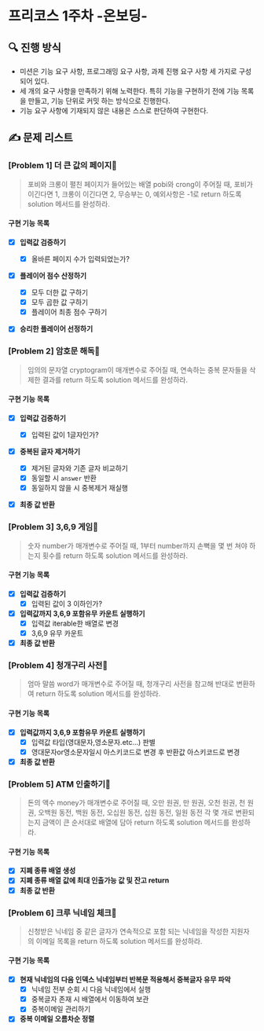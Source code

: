 # 프리코스 1주차 -온보딩-
## 🔍 진행 방식
* 미션은 기능 요구 사항, 프로그래밍 요구 사항, 과제 진행 요구 사항 세 가지로 구성되어 있다.
* 세 개의 요구 사항을 만족하기 위해 노력한다. 특히 기능을 구현하기 전에 기능 목록을 만들고, 기능 단위로 커밋 하는 방식으로 진행한다.
* 기능 요구 사항에 기재되지 않은 내용은 스스로 판단하여 구현한다.

## ✍ 문제 리스트
### [Problem 1] 더 큰 값의 페이지📖
> 포비와 크롱이 펼친 페이지가 들어있는 배열 pobi와 crong이 주어질 때, 포비가 이긴다면 1, 크롱이 이긴다면 2, 무승부는 0, 예외사항은 -1로 return 하도록 solution 메서드를 완성하라.

#### 구현 기능 목록
 * [x] **입력값 검증하기** 
    * [x] 올바른 페이지 수가 입력되었는가?
 * [x] **플레이어 점수 산정하기**
    * [x] 모두 더한 값 구하기
    * [x] 모두 곱한 값 구하기
    * [x] 플레이어 최종 점수 구하기
 * [x] **승리한 플레이어 선정하기**


### [Problem 2] 암호문 해독📜
> 임의의 문자열 cryptogram이 매개변수로 주어질 때, 연속하는 중복 문자들을 삭제한 결과를 return 하도록 solution 메서드를 완성하라.

#### 구현 기능 목록
 * [x] **입력값 검증하기** 
    * [x] 입력된 값이 1글자인가?
 * [x] **중복된 글자 제거하기**
    * [x] 제거된 글자와 기존 글자 비교하기
    * [x] 동일할 시 `answer` 반환
    * [x] 동일하지 않을 시 중복제거 재실행
 * [x] **최종 값 반환**


### [Problem 3] 3,6,9 게임👏
> 숫자 number가 매개변수로 주어질 때, 1부터 number까지 손뼉을 몇 번 쳐야 하는지 횟수를 return 하도록 solution 메서드를 완성하라.

#### 구현 기능 목록
 * [x] **입력값 검증하기** 
    * [x] 입력된 값이 3 이하인가?
 * [x] **입력값까지 3,6,9 포함유무 카운트 실행하기**
    * [x] 입력값 iterable한 배열로 변경
    * [x] 3,6,9 유무 카운트
 * [x] **최종 값 반환**

### [Problem 4] 청개구리 사전🐸
> 엄마 말씀 word가 매개변수로 주어질 때, 청개구리 사전을 참고해 반대로 변환하여 return 하도록 solution 메서드를 완성하라.

#### 구현 기능 목록
 * [x] **입력값까지 3,6,9 포함유무 카운트 실행하기**
    * [x] 입력값 타입(영대문자,영소문자.etc...) 판별
    * [x] 영대문자or영소문자일시 아스키코드로 변경 후 반환값 아스키코드로 변경
 * [x] **최종 값 반환**

### [Problem 5] ATM 인출하기🏦
> 돈의 액수 money가 매개변수로 주어질 때, 오만 원권, 만 원권, 오천 원권, 천 원권, 오백원 동전, 백원 동전, 오십원 동전, 십원 동전, 일원 동전 각 몇 개로 변환되는지 금액이 큰 순서대로 배열에 담아 return 하도록 solution 메서드를 완성하라.

#### 구현 기능 목록
 * [x] **지폐 종류 배열 생성**
 * [x] **지폐 종류 배열 값에 최대 인출가능 값 및 잔고 return**
 * [x] **최종 값 반환**

### [Problem 6] 크루 닉네임 체크🤲
> 신청받은 닉네임 중 같은 글자가 연속적으로 포함 되는 닉네임을 작성한 지원자의 이메일 목록을 return 하도록 solution 메서드를 완성하라.

#### 구현 기능 목록
 * [x] **현재 닉네임의 다음 인덱스 닉네임부터 반복문 적용해서 중복글자 유무 파악**
    * [x] 닉네임 전부 순회 시 다음 닉네임에서 실행
    * [x] 중복글자 존재 시 배열에서 이동하여 보관
    * [x] 중복이메일 관리하기
 * [x] **중복 이메일 오름차순 정렬**
